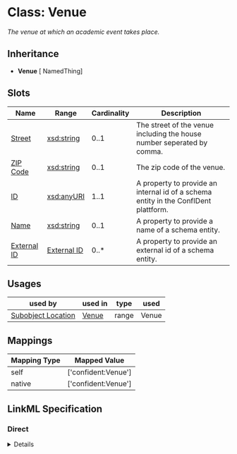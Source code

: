 # Class: Venue
_The venue at which an academic event takes place._







## Inheritance
* **Venue** [ NamedThing]



## Slots

| Name | Range | Cardinality | Description  | 
| ---  | --- | --- | --- | 
| [Street](street.md) | [xsd:string](http://www.w3.org/2001/XMLSchema#string) | 0..1 | The street of the venue including the house number seperated by comma.  | 
| [ZIP Code](zip_code.md) | [xsd:string](http://www.w3.org/2001/XMLSchema#string) | 0..1 | The zip code of the venue.  | 
| [ID](id.md) | [xsd:anyURI](http://www.w3.org/2001/XMLSchema#anyURI) | 1..1 | A property to provide an internal id of a schema entity in the ConfIDent plattform.  | 
| [Name](name.md) | [xsd:string](http://www.w3.org/2001/XMLSchema#string) | 0..1 | A property to provide a name of a schema entity.  | 
| [External ID](external_id.md) | [External ID](ExternalIdentifier.md) | 0..* | A property to provide an external id of a schema entity.  | 


## Usages


| used by | used in | type | used |
| ---  | --- | --- | --- |
| [Subobject Location](Location.md) | [Venue](has_venue.md) | range | Venue |












## Mappings

| Mapping Type | Mapped Value |
| ---  | ---  |
| self | ['confident:Venue'] |
| native | ['confident:Venue'] |


## LinkML Specification

<!-- TODO: investigate https://stackoverflow.com/questions/37606292/how-to-create-tabbed-code-blocks-in-mkdocs-or-sphinx -->

### Direct

<details>
```yaml
name: Venue
description: The venue at which an academic event takes place.
title: Venue
from_schema: https://raw.githubusercontent.com/TIBHannover/ConfIDent_schema/%238_naming/src/linkml/ConfIDent_schema.yaml
mixins:
- NamedThing
attributes:
  street:
    name: street
    description: The street of the venue including the house number seperated by comma.
    title: Street
    examples:
    - value: Am Welfengarten, 1
      description: street, hous number
    from_schema: https://raw.githubusercontent.com/TIBHannover/ConfIDent_schema/%238_naming/src/linkml/ConfIDent_schema.yaml
    range: string
  zip_code:
    name: zip_code
    description: The zip code of the venue.
    title: ZIP Code
    from_schema: https://raw.githubusercontent.com/TIBHannover/ConfIDent_schema/%238_naming/src/linkml/ConfIDent_schema.yaml
    range: string

```
</details>

### Induced

<details>
```yaml
name: Venue
description: The venue at which an academic event takes place.
title: Venue
from_schema: https://raw.githubusercontent.com/TIBHannover/ConfIDent_schema/%238_naming/src/linkml/ConfIDent_schema.yaml
mixins:
- NamedThing
attributes:
  street:
    name: street
    description: The street of the venue including the house number seperated by comma.
    title: Street
    examples:
    - value: Am Welfengarten, 1
      description: street, hous number
    from_schema: https://raw.githubusercontent.com/TIBHannover/ConfIDent_schema/%238_naming/src/linkml/ConfIDent_schema.yaml
    alias: street
    owner: Venue
    range: string
  zip_code:
    name: zip_code
    description: The zip code of the venue.
    title: ZIP Code
    from_schema: https://raw.githubusercontent.com/TIBHannover/ConfIDent_schema/%238_naming/src/linkml/ConfIDent_schema.yaml
    alias: zip_code
    owner: Venue
    range: string
  id:
    name: id
    description: A property to provide an internal id of a schema entity in the ConfIDent
      plattform.
    title: ID
    from_schema: https://raw.githubusercontent.com/TIBHannover/ConfIDent_schema/%238_naming/src/linkml/ConfIDent_schema.yaml
    identifier: true
    alias: id
    owner: Venue
    range: uriorcurie
    required: true
  name:
    name: name
    description: A property to provide a name of a schema entity.
    title: Name
    from_schema: https://raw.githubusercontent.com/TIBHannover/ConfIDent_schema/%238_naming/src/linkml/ConfIDent_schema.yaml
    slot_uri: sdo:name
    alias: name
    owner: Venue
    range: string
  external_id:
    name: external_id
    description: A property to provide an external id of a schema entity.
    title: External ID
    from_schema: https://raw.githubusercontent.com/TIBHannover/ConfIDent_schema/%238_naming/src/linkml/ConfIDent_schema.yaml
    slot_uri: iao:0000235
    multivalued: true
    alias: external_id
    owner: Venue
    range: ExternalIdentifier
    inlined: true
    inlined_as_list: true

```
</details>